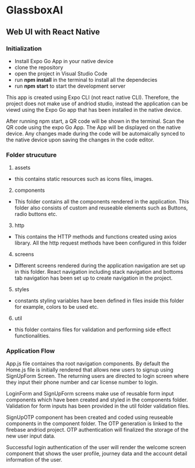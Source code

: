 # GlassboxAI

## Web UI with React Native

### Initialization 
- Install Expo Go App in your native device 
- clone the repository 
- open the project in Visual Studio Code
- run **npm install** in the terminal to install all the dependecies 
- run **npm start** to start the development server

This app is created using Expo CLI (not react native CLI). Therefore, the project does not make use of andriod studio, instead the application can be viewd using the Expo Go app that has been installed in the native device. 

After running npm start, a QR code will be shown in the terminal. Scan the QR code using the expo Go App. The App will be displayed on the native device. Any changes made during the code will be automaically synced to the native device upon saving the changes in the code editor. 


### Folder strucuture
1. assets
- this contains static resources such as icons files, images. 
2. components
- This folder contains all the components rendered in the application. This folder also consists of custom and reuseable elements such as  Buttons, radio buttons etc. 
3. http
- This contains the HTTP methods and functions created using axios library. All the http request methods have been configured in this folder
4. screens
- Different screens rendered during the application navigation are set up in this folder. React navigation including stack navigation and bottoms tab navigation has been set up to create navigation in the project. 
5. styles
- constants styling variables have been defined in files inside this folder for example, colors to be used etc. 
6. util
- this folder contains files for validation and performing side effect functionalities. 

### Application Flow 

App.js file containes tha root navigation components. By default the Home.js file is initially rendered that allows new users to signup using SignUpForm Screen. The returning users are directed to login screen where they input their phone number and car license number to login.

LoginForm and SignUpForm screens make use of reusable form input components which have been created and styled in the components folder. Validation for form inputs has been provided in the util folder validation files. 

SignUpOTP component has been created and coded using reuseable components in the component folder. The OTP generation is linked to the firebase andriod project. OTP authentication will finalized the storage of the new user input data. 

Successful login authentication of the user will render the welcome screen component that shows the user profile, journey data and the account detail information of the user. 

